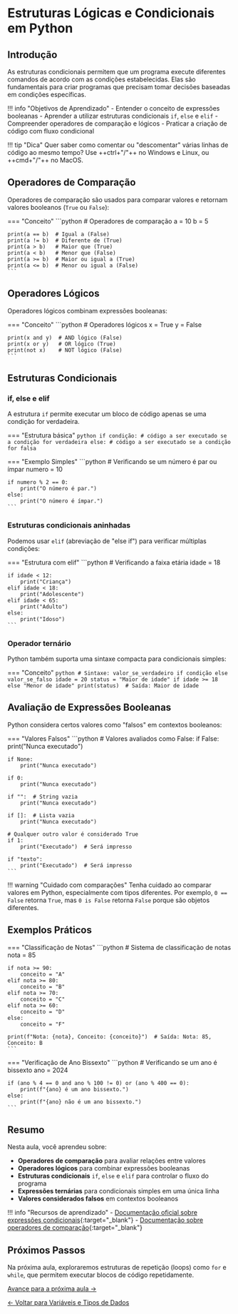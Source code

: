 # Estruturas Lógicas e Condicionais em Python

## Introdução

As estruturas condicionais permitem que um programa execute diferentes comandos de acordo com as condições estabelecidas. Elas são fundamentais para criar programas que precisam tomar decisões baseadas em condições específicas.

!!! info "Objetivos de Aprendizado"
    - Entender o conceito de expressões booleanas
    - Aprender a utilizar estruturas condicionais `if`, `else` e `elif`
    - Compreender operadores de comparação e lógicos
    - Praticar a criação de código com fluxo condicional

!!! tip "Dica"
    Quer saber como comentar ou "descomentar" várias linhas de código ao mesmo tempo? Use ++ctrl+"/"++ no Windows e Linux, ou ++cmd+"/"++ no MacOS.

## Operadores de Comparação

Operadores de comparação são usados para comparar valores e retornam valores booleanos (`True` ou `False`):

=== "Conceito"
    ```python
    # Operadores de comparação
    a = 10
    b = 5
    
    print(a == b)  # Igual a (False)
    print(a != b)  # Diferente de (True)
    print(a > b)   # Maior que (True)
    print(a < b)   # Menor que (False)
    print(a >= b)  # Maior ou igual a (True)
    print(a <= b)  # Menor ou igual a (False)
    ```

## Operadores Lógicos

Operadores lógicos combinam expressões booleanas:

=== "Conceito"
    ```python
    # Operadores lógicos
    x = True
    y = False
    
    print(x and y)  # AND lógico (False)
    print(x or y)   # OR lógico (True)
    print(not x)    # NOT lógico (False)
    ```

## Estruturas Condicionais

### if, else e elif

A estrutura `if` permite executar um bloco de código apenas se uma condição for verdadeira.

=== "Estrutura básica"
    ```python
    if condição:
        # código a ser executado se a condição for verdadeira
    else:
        # código a ser executado se a condição for falsa
    ```

=== "Exemplo Simples"
    ```python
    # Verificando se um número é par ou ímpar
    numero = 10
    
    if numero % 2 == 0:
        print("O número é par.")
    else:
        print("O número é ímpar.")
    ```

### Estruturas condicionais aninhadas

Podemos usar `elif` (abreviação de "else if") para verificar múltiplas condições:

=== "Estrutura com elif"
    ```python
    # Verificando a faixa etária
    idade = 18
    
    if idade < 12:
        print("Criança")
    elif idade < 18:
        print("Adolescente")
    elif idade < 65:
        print("Adulto")
    else:
        print("Idoso")
    ```

### Operador ternário

Python também suporta uma sintaxe compacta para condicionais simples:

=== "Conceito"
    ```python
    # Sintaxe: valor_se_verdadeiro if condição else valor_se_falso
    idade = 20
    status = "Maior de idade" if idade >= 18 else "Menor de idade"
    print(status)  # Saída: Maior de idade
    ```

## Avaliação de Expressões Booleanas

Python considera certos valores como "falsos" em contextos booleanos:

=== "Valores Falsos"
    ```python
    # Valores avaliados como False:
    if False:
        print("Nunca executado")
    
    if None:
        print("Nunca executado")
    
    if 0:
        print("Nunca executado")
    
    if "":  # String vazia
        print("Nunca executado")
    
    if []:  # Lista vazia
        print("Nunca executado")
    
    # Qualquer outro valor é considerado True
    if 1:
        print("Executado")  # Será impresso
    
    if "texto":
        print("Executado")  # Será impresso
    ```

!!! warning "Cuidado com comparações"
    Tenha cuidado ao comparar valores em Python, especialmente com tipos diferentes. Por exemplo, `0 == False` retorna `True`, mas `0 is False` retorna `False` porque são objetos diferentes.

## Exemplos Práticos

=== "Classificação de Notas"
    ```python
    # Sistema de classificação de notas
    nota = 85
    
    if nota >= 90:
        conceito = "A"
    elif nota >= 80:
        conceito = "B"
    elif nota >= 70:
        conceito = "C"
    elif nota >= 60:
        conceito = "D"
    else:
        conceito = "F"
    
    print(f"Nota: {nota}, Conceito: {conceito}")  # Saída: Nota: 85, Conceito: B
    ```

=== "Verificação de Ano Bissexto"
    ```python
    # Verificando se um ano é bissexto
    ano = 2024
    
    if (ano % 4 == 0 and ano % 100 != 0) or (ano % 400 == 0):
        print(f"{ano} é um ano bissexto.")
    else:
        print(f"{ano} não é um ano bissexto.")
    ```

## Resumo

Nesta aula, você aprendeu sobre:

- **Operadores de comparação** para avaliar relações entre valores
- **Operadores lógicos** para combinar expressões booleanas
- **Estruturas condicionais** `if`, `else` e `elif` para controlar o fluxo do programa
- **Expressões ternárias** para condicionais simples em uma única linha
- **Valores considerados falsos** em contextos booleanos

!!! info "Recursos de aprendizado"
    - [Documentação oficial sobre expressões condicionais](https://docs.python.org/3/tutorial/controlflow.html#if-statements){:target="_blank"}
    - [Documentação sobre operadores de comparação](https://docs.python.org/3/library/stdtypes.html#comparisons){:target="_blank"}

## Próximos Passos

Na próxima aula, exploraremos estruturas de repetição (loops) como `for` e `while`, que permitem executar blocos de código repetidamente.

[Avance para a próxima aula →](/docs/trilhas/python/page-3)

[← Voltar para Variáveis e Tipos de Dados](/docs/trilhas/python/page-1)

